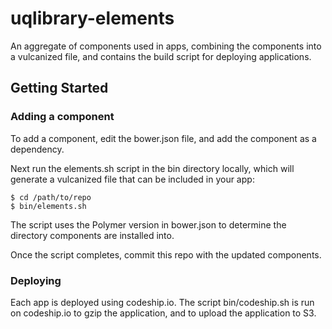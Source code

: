 uqlibrary-elements
================

An aggregate of components used in apps, combining the components into a vulcanized file, and contains the 
build script for deploying applications.

## Getting Started

### Adding a component

To add a component, edit the bower.json file, and add the component as a dependency.

Next run the elements.sh script in the bin directory locally, which will generate a vulcanized file that 
can be included in your app:

    $ cd /path/to/repo
    $ bin/elements.sh

The script uses the Polymer version in bower.json to determine the directory components are installed into.

Once the script completes, commit this repo with the updated components.

### Deploying

Each app is deployed using codeship.io. The script bin/codeship.sh is run on codeship.io to gzip the 
application, and to upload the application to S3.
